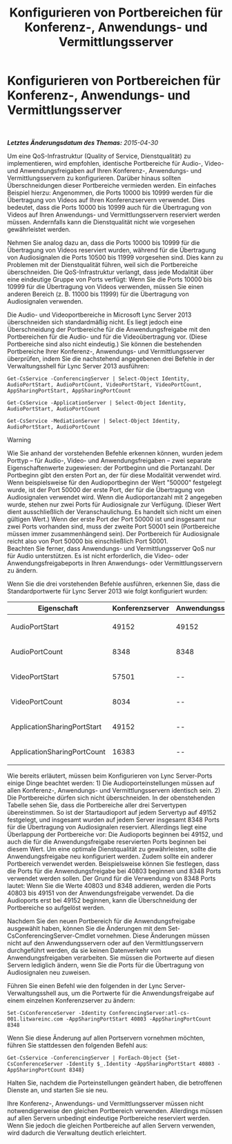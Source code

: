 ﻿---
title: Konfigurieren von Portbereichen für Konferenz-, Anwendungs- und Vermittlungsserver
TOCTitle: Konfigurieren von Portbereichen für Konferenz-, Anwendungs- und Vermittlungsserver
ms:assetid: 4d6eaa5d-0127-453f-be6a-e55384772d83
ms:mtpsurl: https://technet.microsoft.com/de-de/library/JJ204872(v=OCS.15)
ms:contentKeyID: 49293960
ms.date: 05/19/2016
mtps_version: v=OCS.15
ms.translationtype: HT
---

# Konfigurieren von Portbereichen für Konferenz-, Anwendungs- und Vermittlungsserver

 

_**Letztes Änderungsdatum des Themas:** 2015-04-30_

Um eine QoS-Infrastruktur (Quality of Service, Dienstqualität) zu implementieren, wird empfohlen, identische Portbereiche für Audio-, Video- und Anwendungsfreigaben auf Ihren Konferenz-, Anwendungs- und Vermittlungsservern zu konfigurieren. Darüber hinaus sollten Überschneidungen dieser Portbereiche vermieden werden. Ein einfaches Beispiel hierzu: Angenommen, die Ports 10000 bis 10999 werden für die Übertragung von Videos auf Ihren Konferenzservern verwendet. Dies bedeutet, dass die Ports 10000 bis 10999 auch für die Übertragung von Videos auf Ihren Anwendungs- und Vermittlungsservern reserviert werden müssen. Andernfalls kann die Dienstqualität nicht wie vorgesehen gewährleistet werden.

Nehmen Sie analog dazu an, dass die Ports 10000 bis 10999 für die Übertragung von Videos reserviert wurden, während für die Übertragung von Audiosignalen die Ports 10500 bis 11999 vorgesehen sind. Dies kann zu Problemen mit der Dienstqualität führen, weil sich die Portbereiche überschneiden. Die QoS-Infrastruktur verlangt, dass jede Modalität über eine eindeutige Gruppe von Ports verfügt: Wenn Sie die Ports 10000 bis 10999 für die Übertragung von Videos verwenden, müssen Sie einen anderen Bereich (z. B. 11000 bis 11999) für die Übertragung von Audiosignalen verwenden.

Die Audio- und Videoportbereiche in Microsoft Lync Server 2013 überschneiden sich standardmäßig nicht. Es liegt jedoch eine Überschneidung der Portbereiche für die Anwendungsfreigabe mit den Portbereichen für die Audio- und für die Videoübertragung vor. (Diese Portbereiche sind also nicht eindeutig.) Sie können die bestehenden Portbereiche Ihrer Konferenz-, Anwendungs- und Vermittlungsserver überprüfen, indem Sie die nachstehend angegebenen drei Befehle in der Verwaltungsshell für Lync Server 2013 ausführen:

    Get-CsService -ConferencingServer | Select-Object Identity, AudioPortStart, AudioPortCount, VideoPortStart, VideoPortCount, AppSharingPortStart, AppSharingPortCount
    
    Get-CsService -ApplicationServer | Select-Object Identity, AudioPortStart, AudioPortCount
    
    Get-CsService -MediationServer | Select-Object Identity, AudioPortStart, AudioPortCount


> [!WARNING]
> Wie Sie anhand der vorstehenden Befehle erkennen können, wurden jedem Porttyp – für Audio-, Video- und Anwendungsfreigaben – zwei separate Eigenschaftenwerte zugewiesen: der Portbeginn und die Portanzahl. Der Portbeginn gibt den ersten Port an, der für diese Modalität verwendet wird. Wenn beispielsweise für den Audioportbeginn der Wert "50000" festgelegt wurde, ist der Port 50000 der erste Port, der für die Übertragung von Audiosignalen verwendet wird. Wenn die Audioportanzahl mit 2 angegeben wurde, stehen nur zwei Ports für Audiosignale zur Verfügung. (Dieser Wert dient ausschließlich der Veranschaulichung. Es handelt sich nicht um einen gültigen Wert.) Wenn der erste Port der Port 50000 ist und insgesamt nur zwei Ports vorhanden sind, muss der zweite Port 50001 sein (Portbereiche müssen immer zusammenhängend sein). Der Portbereich für Audiosignale reicht also von Port 50000 bis einschließlich Port 50001.<BR>Beachten Sie ferner, dass Anwendungs- und Vermittlungsserver QoS nur für Audio unterstützen. Es ist nicht erforderlich, die Video- oder Anwendungsfreigabeports in Ihren Anwendungs- oder Vermittlungsservern zu ändern.



Wenn Sie die drei vorstehenden Befehle ausführen, erkennen Sie, dass die Standardportwerte für Lync Server 2013 wie folgt konfiguriert wurden:


<table>
<colgroup>
<col style="width: 25%" />
<col style="width: 25%" />
<col style="width: 25%" />
<col style="width: 25%" />
</colgroup>
<thead>
<tr class="header">
<th>Eigenschaft</th>
<th>Konferenzserver</th>
<th>Anwendungsserver</th>
<th>Vermittlungsserver</th>
</tr>
</thead>
<tbody>
<tr class="odd">
<td><p>AudioPortStart</p></td>
<td><p>49152</p></td>
<td><p>49152</p></td>
<td><p>49152</p></td>
</tr>
<tr class="even">
<td><p>AudioPortCount</p></td>
<td><p>8348</p></td>
<td><p>8348</p></td>
<td><p>8348</p></td>
</tr>
<tr class="odd">
<td><p>VideoPortStart</p></td>
<td><p>57501</p></td>
<td><p>--</p></td>
<td><p>--</p></td>
</tr>
<tr class="even">
<td><p>VideoPortCount</p></td>
<td><p>8034</p></td>
<td><p>--</p></td>
<td><p>--</p></td>
</tr>
<tr class="odd">
<td><p>ApplicationSharingPortStart</p></td>
<td><p>49152</p></td>
<td><p>--</p></td>
<td><p>--</p></td>
</tr>
<tr class="even">
<td><p>ApplicationSharingPortCount</p></td>
<td><p>16383</p></td>
<td><p>--</p></td>
<td><p>--</p></td>
</tr>
</tbody>
</table>


Wie bereits erläutert, müssen beim Konfigurieren von Lync Server-Ports einige Dinge beachtet werden: 1) Die Audioporteinstellungen müssen auf allen Konferenz-, Anwendungs- und Vermittlungsservern identisch sein. 2) Die Portbereiche dürfen sich nicht überschneiden. In der obenstehenden Tabelle sehen Sie, dass die Portbereiche aller drei Servertypen übereinstimmen. So ist der Startaudioport auf jedem Servertyp auf 49152 festgelegt, und insgesamt wurden auf jedem Server insgesamt 8348 Ports für die Übertragung von Audiosignalen reserviert. Allerdings liegt eine Überlappung der Portbereiche vor: Die Audioports beginnen bei 49152, und auch die für die Anwendungsfreigabe reservierten Ports beginnen bei diesem Wert. Um eine optimale Dienstqualität zu gewährleisten, sollte die Anwendungsfreigabe neu konfiguriert werden. Zudem sollte ein anderer Portbereich verwendet werden. Beispielsweise können Sie festlegen, dass die Ports für die Anwendungsfreigabe bei 40803 beginnen und 8348 Ports verwendet werden sollen. Der Grund für die Verwendung von 8348 Ports lautet: Wenn Sie die Werte 40803 und 8348 addieren, werden die Ports 40803 bis 49151 von der Anwendungsfreigabe verwendet. Da die Audioports erst bei 49152 beginnen, kann die Überschneidung der Portbereiche so aufgelöst werden.

Nachdem Sie den neuen Portbereich für die Anwendungsfreigabe ausgewählt haben, können Sie die Änderungen mit dem Set-CsConferencingServer-Cmdlet vornehmen. Diese Änderungen müssen nicht auf den Anwendungsservern oder auf den Vermittlungsservern durchgeführt werden, da sie keinen Datenverkehr von Anwendungsfreigaben verarbeiten. Sie müssen die Portwerte auf diesen Servern lediglich ändern, wenn Sie die Ports für die Übertragung von Audiosignalen neu zuweisen.

Führen Sie einen Befehl wie den folgenden in der Lync Server-Verwaltungsshell aus, um die Portwerte für die Anwendungsfreigabe auf einem einzelnen Konferenzserver zu ändern:

    Set-CsConferenceServer -Identity ConferencingServer:atl-cs-001.litwareinc.com -AppSharingPortStart 40803 -AppSharingPortCount 8348

Wenn Sie diese Änderung auf allen Portservern vornehmen möchten, führen Sie stattdessen den folgenden Befehl aus:

    Get-CsService -ConferencingServer | ForEach-Object {Set-CsConferenceServer -Identity $_.Identity -AppSharingPortStart 40803 -AppSharingPortCount 8348}

Halten Sie, nachdem die Porteinstellungen geändert haben, die betroffenen Dienste an, und starten Sie sie neu.

Ihre Konferenz-, Anwendungs- und Vermittlungsserver müssen nicht notwendigerweise den gleichen Portbereich verwenden. Allerdings müssen auf allen Servern unbedingt eindeutige Portbereiche reserviert werden. Wenn Sie jedoch die gleichen Portbereiche auf allen Servern verwenden, wird dadurch die Verwaltung deutlich erleichtert.


